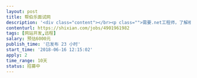 ```yaml
---                
layout: post       
title: 帮伯乐面试网           
description: '<div class="content"></br><p class="">需要.net工程师，了解相关框架。</br><br/>目前网站有PC端和web版的，2017年上线，使用的是EF+MVC 框架，现在有部分功能需要增加。</br><br/>网站主要做招聘和人力资源测评。</br><br/>需要一名兼职的.net工程师合作。</p></br></div>'     
contenturl: https://shixian.com/jobs/4901961982      
tags: [网站开发,远程]            
salary: 预估6000元          
publish_time: '已发布 23 小时'         
start_time: '2018-06-16 12:15:02'           
apply: 2                   
time_range: 10天              
status: 招募中                  
---                 
```

